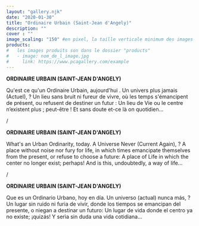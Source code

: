 ```yaml
---
layout: "gallery.njk"
date: "2020-01-30"
title: "Ordinaire Urbain (Saint-Jean d'Angely)"
description: ""
cover : ""
image_scaling: "150" #en pixel, la taille verticale minimum des images presentes dans la gallery
products:
#   les images produits son dans le dossier "products"
#   - image: nom_de_l_image.jpg
#     link: https://www.pcagallery.com/example
---
```

**ORDINAIRE URBAIN (SAINT-JEAN D'ANGELY)**

Qu'est ce qu'un Ordinaire Urbain, aujourd'hui . Un univers plus jamais (Actuel), ? Un lieu sans bruit ni fureur de vivre, où les temps s'émancipent de présent, ou refusent de destiner un futur : Un lieu de Vie ou le centre n’existent plus ; peut-être ! Et sans doute et-ce là on quotidien... 

/

**ORDINAIRE URBAIN (SAINT-JEAN D'ANGELY)**

What's an Urban Ordinarity, today. A Universe Never (Current Again), ? A place without noise nor fury for life, in which times emancipate themselves from the present, or refuse to choose a future: A place of Life in which the center no longer exist; perhaps! And is this, undoubtedly, a way of life... 

/

**ORDINAIRE URBAIN (SAINT-JEAN D'ANGELY)**

Que es un Ordinario Urbano, hoy en día. Un universo (actual) nunca más, ? Un lugar sin ruido ni furia de vivir, donde los tiempos se emancipan del presente, o niegan a destinar un futuro: Un lugar de vida donde el centro ya no existe; ¡quizás! Y serìa sin duda una vida cotidiana... 